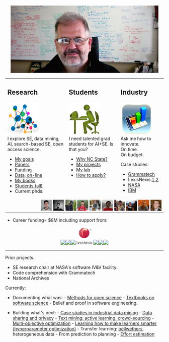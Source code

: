 <center>

<a href="img/bigtim.jpg"><img src="img/bigtim.jpg" width=470></a>

</center>

<table  class=paddingBetweenCols>


<tr><td>
<h2> Research </h2>
</td><td>
<h2> Students</h2>
</td><td>
<h2>Industry</h2>
</td></tr>

<tr><td valign=top>

<img width=100 height=100 src="img/research2.png">
<br>
I explore SE, data mining, AI, search-based SE, open access science.
<ul>
<li> <a href="goals.html">My goals</a></li>
<li> <a href="https://scholar.google.com/citations?user=7htTUTgmLtUC&hl=en&oi=ao">Papers</a></li>
<li> <a href="https://docs.google.com/spreadsheets/d/1Y5YrD3WkZlee7LLXLN5m9vvMPL2qBU-vruHpRr77dqg/edit#gid=676744746">Funding</a></li>
<li> <a href="http://openscience.us/repo">Data, on-line</a></li>
<li> <a href="books.html">My books</a></li>
<li> <a href="https://docs.google.com/spreadsheets/d/1oWGEfEdt4aXZ_chBLTzw2RkKhGTKIKReetkcb8Zo2F4">Students (all)</a></li>
<li> Current phds:
</ul>

</td><td valign=top>
<img width=100 height=100 src="img/students.png">
<br>I need talented grad students for AI+SE. 
 Is that you?

<ul>
<li> <a href="https://www.youtube.com/watch?v=LRoI-Rw4GBY">Why NC State?</a>
<li> <a href="http://ai4se.net/projects">My projects</a>
<li> <a href="http://ai4se.net">My lab</a>
<li> <a href="application.html">How to apply?</a>
</ul>
</td><td valign=top>
<img width=100 src="img/industry.png">
<br>Ask me how to innovate. <br>On time.<br> On budget.
<p>Case studies:
<ul>
<li><a href="https://www.sbir.gov/sbirsearch/detail/4945">Grammatech</a></li>
<li>LexisNexis:<a href="http://www.slideshare.net/slideshow/embed_code/key/f8etbZ448ukfOs">1</a>,<a href="pdf/Best_Practice_SE_text_mining.pdf">2<a> </li>
<li><a href="http://www.slideshare.net/timmenzies/172529main-ken-andtimsoftwareassuranceresearchatwestvirginia?qid=4ddfaa48-dea3-4397-800b-74170c2722da&v=&b=&from_search=4">NASA</a></li>
<li><a href="https://github.com/timm/16/blob/master/matt.pdf">IBM</a></li>
</ul></p>
</td></tr>
<tr><td colspan="3" align=right>
<img width=35 height=35 src="img/wei.jpg">
<img width=35 height=35 src="img/rahlk.jpg">
<img width=35 height=35 src="img/vivek.jpg">
<img width=35 height=35 src="img/chen.jpg">
<img width=35 height=35 src="img/Zhe.jpg">
<img width=35 height=35 src="img/george.jpg">
<img width=35 height=35 src="img/amrit.jpg">
<img width=35 height=35 src="img/Jack.jpg">
<img width=35 height=35 src="img/gh.jpg">
<img width=35 height=35 src="img/hill.jpg">
</td></tr></table>
<ul>
<li>
Career funding= $8M including support from:
</li>
</ul>
<center>
<img height=56 src="https://media.glassdoor.com/sqls/263980/grammatech-squarelogo.png"><img
height=60   src="https://pbs.twimg.com/profile_images/471652076645126144/Lds3l2C3_normal.jpeg"><img
height=56 src="https://65.media.tumblr.com/avatar_fd969ad68e5a_128.png"><img
height=56 src="img/ln.png"><img
height=56 src="https://pbs.twimg.com/profile_images/67630775/button_meatball_normal.png"><img
height=56 src="http://www.nij.gov/PublishingImages/nij-logo-sak-page.jpg"><img
height=56 src="https://www.unavco.org/lib/images/Footer-NSF-logo.png">
</center>

<hr>

Prior projects:

- SE research chair at NASA's software IV&V facility.
- Code comprehension with Grammatech
- National Archives


Currently:

- Documenting what was:
       - <a href="http://openscience.us/repo">Methods for open science</a>
       - <a href="books.html">Textbooks on software science</a>
       - Belief and proof in software engineering.

- Building what's next:
       - <a href="http://tiny.cc/factorg">Case studies in industrial data mining</a>
       - <a href="http://menzies.us/pdf/15lace2.pdf">Data sharing and privacy</a>
       -  <a href="https://docs.google.com/presentation/d/145_yPZnx65Z-TOW3_Y9HcLqbEm39QZD1oZMksI8FqW4/edit#slide=id.gc6f980f91_0_29">Text mining: active learning, crowd-sourcing</a>
       - <a href="http://www.slideshare.net/timmenzies/gale-geometric-active-learning-for-searchbased-software-engineering">Multi-objective optimization</a>
       - <a href="https://raw.githubusercontent.com/timm/timm.github.io/master/pdf/16tunelearner.pdf">Learning how to make learners smarter (hyperparameter optimization)</a>
       - Transfer learning: <a href="http://dl.acm.org/citation.cfm?id=2970339">bellwethers</a>, heterogeneous data
       - From prediction to planning
       - <a href="http://arxiv.org/pdf/1609.00489">Effort estimation</a>



